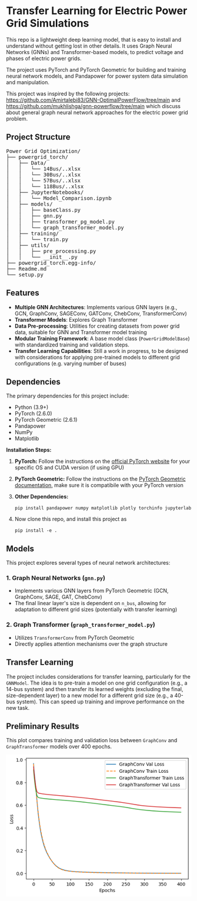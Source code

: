 # Transfer Learning for Electric Power Grid Simulations
This repo is a lightweight deep learning model, that is easy to install and understand without getting lost in other details. It uses Graph Neural Networks (GNNs) and Transformer-based models, to predict voltage and phases of electric power grids.

The project uses PyTorch and PyTorch Geometric for building and training neural network models, and Pandapower for power system data simulation and manipulation.

This project was inspired by the following projects: https://github.com/Amirtalebi83/GNN-OptimalPowerFlow/tree/main and https://github.com/mukhlishga/gnn-powerflow/tree/main which discuss about general graph neural network approaches for the electric power grid problem.

## Project Structure
<pre lang="markdown">
Power Grid Optimization/
├── powergrid_torch/
│   ├── Data/              
│   │   └── 14Bus/..xlsx
│   │   └── 30Bus/..xlsx
│   │   └── 57Bus/..xlsx
│   │   └── 118Bus/..xlsx
│   ├── JupyterNotebooks/              
│   │   └── Model_Comparison.ipynb
│   ├── models/                        
│   │   ├── baseClass.py               
│   │   ├── gnn.py                     
│   │   ├── transformer_pg_model.py    
│   │   └── graph_transformer_model.py 
│   ├── training/                      
│   │   └── train.py
│   ├── utils/                         
│   │   ├── pre_processing.py          
│   │   └── __init__.py
├── powergrid_torch.egg-info/         
├── Readme.md                         
└── setup.py                          
</pre>


## Features

* **Multiple GNN Architectures**: Implements various GNN layers (e.g., GCN, GraphConv, SAGEConv, GATConv, ChebConv, TransformerConv)
* **Transformer Models**: Explores Graph Transformer
* **Data Pre-processing**: Utilities for creating datasets from power grid data, suitable for GNN and Transformer model training
* **Modular Training Framework**: A base model class (`PowerGridModelBase`) with standardized training and validation steps.
* **Transfer Learning Capabilities**: Still a work in progress, to be designed with considerations for applying pre-trained models to different grid configurations (e.g. varying number of buses)

## Dependencies

The primary dependencies for this project include:

* Python (3.9+)
* PyTorch (2.6.0)
* PyTorch Geometric (2.6.1)
* Pandapower
* NumPy
* Matplotlib 

**Installation Steps:**

1.  **PyTorch:**
    Follow the instructions on the [official PyTorch website](https://pytorch.org/get-started/locally/) for your specific OS and CUDA version (if using GPU)

2.  **PyTorch Geometric:**
    Follow the instructions on the [PyTorch Geometric documentation](https://pytorch-geometric.readthedocs.io/en/latest/install/installation.html), make sure it is compatibile with your PyTorch version

3.  **Other Dependencies:**
    ```
    pip install pandapower numpy matplotlib plotly torchinfo jupyterlab
    ```

4. Now clone this repo, and install this project as
    ```
    pip install -e .
    ```

## Models

This project explores several types of neural network architectures:

### 1. Graph Neural Networks (`gnn.py`)

* Implements various GNN layers from PyTorch Geometric (GCN, GraphConv, SAGE, GAT, ChebConv)
* The final linear layer's size is dependent on `n_bus`, allowing for adaptation to different grid sizes (potentially with transfer learning)

### 2. Graph Transformer (`graph_transformer_model.py`)

* Utilizes `TransformerConv` from PyTorch Geometric
* Directly applies attention mechanisms over the graph structure

## Transfer Learning

The project includes considerations for transfer learning, particularly for the `GNNModel`. The idea is to pre-train a model on one grid configuration (e.g., a 14-bus system) and then transfer its learned weights (excluding the final, size-dependent layer) to a new model for a different grid size (e.g., a 40-bus system). This can speed up training and improve performance on the new task.

## Preliminary Results
This plot compares training and validation loss between `GraphConv` and `GraphTransformer` models over 400 epochs.

![Training Loss Plot](/powergrid_torch/results/model_comparison.png)